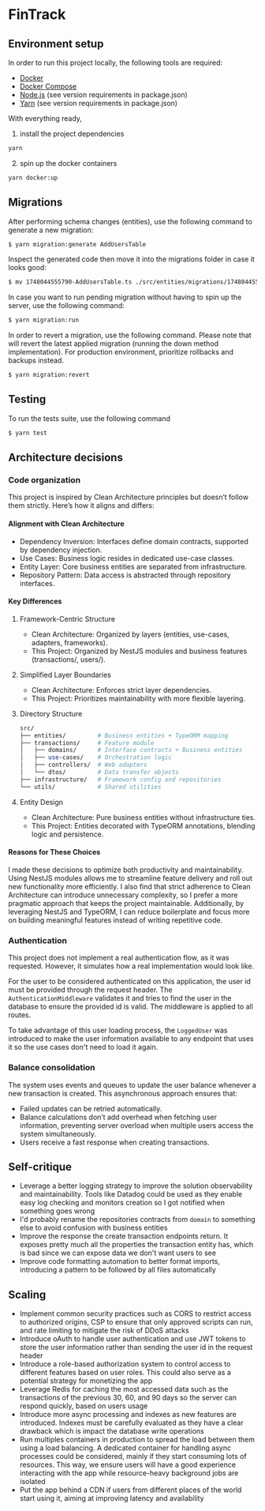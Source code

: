 # FinTrack

## Environment setup

In order to run this project locally, the following tools are required:

- [Docker](https://www.docker.com/products/docker-desktop/)
- [Docker Compose](https://docs.docker.com/compose/install/)
- [Node.js](https://nodejs.org/en) (see version requirements in package.json)
- [Yarn](https://classic.yarnpkg.com/lang/en/docs/install/#mac-stable) (see version requirements in package.json)

With everything ready,

1. install the project dependencies

```bash
yarn
```

2. spin up the docker containers

```bash
yarn docker:up
```

## Migrations

After performing schema changes (entities), use the following command to generate a new migration:

```bash
$ yarn migration:generate AddUsersTable
```

Inspect the generated code then move it into the migrations folder in case it looks good:

```bash
$ mv 1748044555790-AddUsersTable.ts ./src/entities/migrations/1748044555790-AddUsersTable.ts
```

In case you want to run pending migration without having to spin up the server, use the following command:

```bash
$ yarn migration:run
```

In order to revert a migration, use the following command. Please note that will revert the latest applied migration (running the down method implementation). For production environment, prioritize rollbacks and backups instead.

```bash
$ yarn migration:revert
```

## Testing

To run the tests suite, use the following command

```bash
$ yarn test
```

## Architecture decisions

### Code organization

This project is inspired by Clean Architecture principles but doesn’t follow them strictly. Here’s how it aligns and differs:

#### Alignment with Clean Architecture

- Dependency Inversion: Interfaces define domain contracts, supported by dependency injection.
- Use Cases: Business logic resides in dedicated use-case classes.
- Entity Layer: Core business entities are separated from infrastructure.
- Repository Pattern: Data access is abstracted through repository interfaces.

#### Key Differences

1. Framework-Centric Structure

   - Clean Architecture: Organized by layers (entities, use-cases, adapters, frameworks).
   - This Project: Organized by NestJS modules and business features (transactions/, users/).

2. Simplified Layer Boundaries

   - Clean Architecture: Enforces strict layer dependencies.
   - This Project: Prioritizes maintainability with more flexible layering.

3. Directory Structure

   ```perl
   src/
   ├── entities/         # Business entities + TypeORM mapping
   ├── transactions/     # Feature module
   │   ├── domains/      # Interface contracts + Business entities
   │   ├── use-cases/    # Orchestration logic
   │   ├── controllers/  # Web adapters
   │   └── dtos/         # Data transfer objects
   ├── infrastructure/   # Framework config and repositories
   └── utils/            # Shared utilities
   ```

4. Entity Design
   - Clean Architecture: Pure business entities without infrastructure ties.
   - This Project: Entities decorated with TypeORM annotations, blending logic and persistence.

#### Reasons for These Choices

I made these decisions to optimize both productivity and maintainability. Using NestJS modules allows me to streamline feature delivery and roll out new functionality more efficiently. I also find that strict adherence to Clean Architecture can introduce unnecessary complexity, so I prefer a more pragmatic approach that keeps the project maintainable. Additionally, by leveraging NestJS and TypeORM, I can reduce boilerplate and focus more on building meaningful features instead of writing repetitive code.

### Authentication

This project does not implement a real authentication flow, as it was requested. However, it simulates how a real implementation would look like.

For the user to be considered authenticated on this application, the user id must be provided through the request header. The `AuthenticationMiddleware` validates it and tries to find the user in the database to ensure the provided id is valid. The middleware is applied to all routes.

To take advantage of this user loading process, the `LoggedUser` was introduced to make the user information available to any endpoint that uses it so the use cases don't need to load it again.

### Balance consolidation

The system uses events and queues to update the user balance whenever a new transaction is created. This asynchronous approach ensures that:

- Failed updates can be retried automatically.
- Balance calculations don’t add overhead when fetching user information, preventing server overload when multiple users access the system simultaneously.
- Users receive a fast response when creating transactions.

## Self-critique

- Leverage a better logging strategy to improve the solution observability and maintainability. Tools like Datadog could be used as they enable easy log checking and monitors creation so I got notified when something goes wrong
- I'd probably rename the repositories contracts from `domain` to something else to avoid confusion with business entities
- Improve the response the create transaction endpoints return. It exposes pretty much all the properties the transaction entity has, which is bad since we can expose data we don't want users to see
- Improve code formatting automation to better format imports, introducing a pattern to be followed by all files automatically

## Scaling

- Implement common security practices such as CORS to restrict access to authorized origins, CSP to ensure that only approved scripts can run, and rate limiting to mitigate the risk of DDoS attacks
- Introduce oAuth to handle user authentication and use JWT tokens to store the user information rather than sending the user id in the request header
- Introduce a role-based authorization system to control access to different features based on user roles. This could also serve as a potential strategy for monetizing the app
- Leverage Redis for caching the most accessed data such as the transactions of the previous 30, 60, and 90 days so the server can respond quickly, based on users usage
- Introduce more async processing and indexes as new features are introduced. Indexes must be carefully evaluated as they have a clear drawback which is impact the database write operations
- Run multiples containers in production to spread the load between them using a load balancing. A dedicated container for handling async processes could be considered, mainly if they start consuming lots of resources. This way, we ensure users will have a good experience interacting with the app while resource-heavy background jobs are isolated
- Put the app behind a CDN if users from different places of the world start using it, aiming at improving latency and availability

